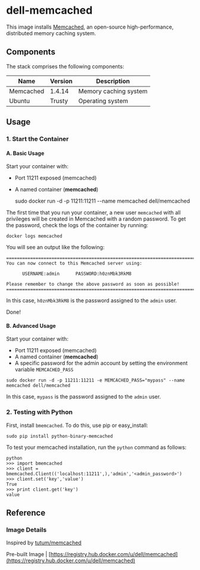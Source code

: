 dell-memcached
======================


This image installs [Memcached](http://memcached.org/), an open-source high-performance, distributed memory caching system.

## Components

The stack comprises the following components:

Name       | Version                   | Description
-----------|---------------------------|------------------------------
Memcached  | 1.4.14                    | Memory caching system
Ubuntu     | Trusty                    | Operating system

## Usage

### 1. Start the Container

#### A. Basic Usage

Start your container with:

* Port 11211 exposed (memcached)
* A named container (**memcached**)

	sudo docker run -d -p 11211:11211 --name memcached dell/memcached

The first time that you run your container, a new user `memcached` with all privileges 
will be created in Memcached with a random password. To get the password, check the logs
of the container by running:

	docker logs memcached

You will see an output like the following:

	========================================================================
    You can now connect to this Memcached server using:
	
          USERNAME:admin      PASSWORD:h0znMbk3RkM8
	    
	Please remember to change the above password as soon as possible!
	========================================================================

In this case, `h0znMbk3RkM8` is the password assigned to the `admin` user.

Done!

#### B. Advanced Usage

Start your container with:

* Port 11211 exposed (memcached)
* A named container (**memcached**)
* A specific password for the admin account by setting the environment variable `MEMCACHED_PASS`

```no-highlight
sudo docker run -d -p 11211:11211 -e MEMCACHED_PASS="mypass" --name memcached dell/memcached
```

In this case, `mypass` is the password assigned to the `admin` user.


### 2. Testing with Python


First, install `bmemcached`. To do this, use pip or easy_install:

    sudo pip install python-binary-memcached

To test your memcached installation, run the `python` command as follows:

```no-highlight
python
>>> import bmemcached
>>> client = bmemcached.Client(('localhost:11211',),'admin','<admin_password>')
>>> client.set('key','value')
True
>>> print client.get('key')
value
```
## Reference

### Image Details

Inspired by [tutum/memcached](https://github.com/tutumcloud/tutum-docker-memcached)

Pre-built Image | [https://registry.hub.docker.com/u/dell/memcached](https://registry.hub.docker.com/u/dell/memcached) 

